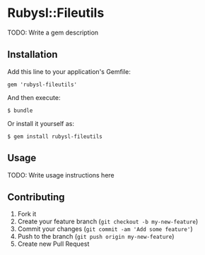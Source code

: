 # Rubysl::Fileutils

TODO: Write a gem description

## Installation

Add this line to your application's Gemfile:

    gem 'rubysl-fileutils'

And then execute:

    $ bundle

Or install it yourself as:

    $ gem install rubysl-fileutils

## Usage

TODO: Write usage instructions here

## Contributing

1. Fork it
2. Create your feature branch (`git checkout -b my-new-feature`)
3. Commit your changes (`git commit -am 'Add some feature'`)
4. Push to the branch (`git push origin my-new-feature`)
5. Create new Pull Request
